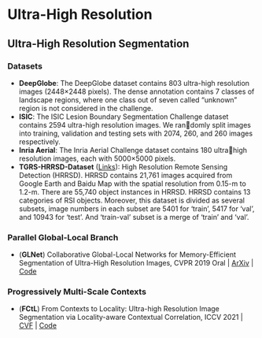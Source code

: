 # Ultra-High Resolution

## Ultra-High Resolution Segmentation

### Datasets

* **DeepGlobe**: The DeepGlobe dataset contains 803 ultra-high resolution images (2448×2448 pixels). The dense annotation contains 7 classes of landscape regions, where one class out of seven called “unknown” region is not considered in the challenge.
* **ISIC**: The ISIC Lesion Boundary Segmentation Challenge dataset contains 2594 ultra-high resolution images. We randomly split images into training, validation and testing sets with 2074, 260, and 260 images respectively.
* **Inria Aerial**: The Inria Aerial Challenge dataset contains 180 ultrahigh resolution images, each with 5000×5000 pixels.
* **TGRS-HRRSD-Dataset** ([Links](https://github.com/CrazyStoneonRoad/TGRS-HRRSD-Dataset)): High Resolution Remote Sensing Detection (HRRSD). HRRSD contains 21,761 images acquired from Google Earth and Baidu Map with the spatial resolution from 0.15-m to 1.2-m. There are 55,740 object instances in HRRSD. HRRSD contains 13 categories of RSI objects. Moreover, this dataset is divided as several subsets, image numbers in each subset are 5401 for ‘train’, 5417 for ‘val’, and 10943 for ‘test’. And ‘train-val’ subset is a merge of ‘train’ and ‘val’.

### Parallel Global-Local Branch

* (**GLNet**) Collaborative Global-Local Networks for Memory-Efficient Segmentation of Ultra-High Resolution Images, CVPR 2019 Oral | [ArXiv](https://arxiv.org/abs/1905.06368) | [Code](https://github.com/VITA-Group/GLNet)

### Progressively Multi-Scale Contexts

* (**FCtL**) From Contexts to Locality: Ultra-high Resolution Image Segmentation via Locality-aware Contextual Correlation, ICCV 2021 | [CVF](https://openaccess.thecvf.com/content/ICCV2021/papers/Li_From_Contexts_to_Locality_Ultra-High_Resolution_Image_Segmentation_via_Locality-Aware_ICCV_2021_paper.pdf) | [Code](https://github.com/liqiokkk/FCtL)
